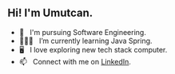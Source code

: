 ## Hi! I'm Umutcan.

- 📝 &nbsp; I'm pursuing Software Engineering.  
- 👨🏻‍💻 &nbsp; I’m currently learning Java Spring.  
- 🖥️ &nbsp; I love exploring new tech stack computer.  
- 📫 &nbsp; Connect with me on [LinkedIn](https://www.linkedin.com/umutcan-boran-bozkurk).  

